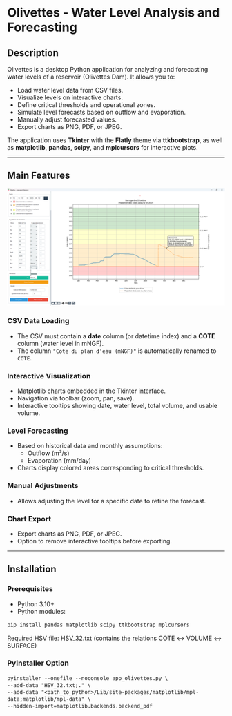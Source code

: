 # Olivettes - Water Level Analysis and Forecasting

## Description
Olivettes is a desktop Python application for analyzing and forecasting water levels of a reservoir (Olivettes Dam). It allows you to:

- Load water level data from CSV files.
- Visualize levels on interactive charts.
- Define critical thresholds and operational zones.
- Simulate level forecasts based on outflow and evaporation.
- Manually adjust forecasted values.
- Export charts as PNG, PDF, or JPEG.

The application uses **Tkinter** with the **Flatly** theme via **ttkbootstrap**, as well as **matplotlib**, **pandas**, **scipy**, and **mplcursors** for interactive plots.

---

## Main Features

![Olivettes Screenshot](Impr_ecr.png)

### CSV Data Loading
- The CSV must contain a **date** column (or datetime index) and a **COTE** column (water level in mNGF).  
- The column `"Cote du plan d'eau (mNGF)"` is automatically renamed to `COTE`.

### Interactive Visualization
- Matplotlib charts embedded in the Tkinter interface.
- Navigation via toolbar (zoom, pan, save).
- Interactive tooltips showing date, water level, total volume, and usable volume.

### Level Forecasting
- Based on historical data and monthly assumptions:
  - Outflow (m³/s)
  - Evaporation (mm/day)
- Charts display colored areas corresponding to critical thresholds.

### Manual Adjustments
- Allows adjusting the level for a specific date to refine the forecast.

### Chart Export
- Export charts as PNG, PDF, or JPEG.
- Option to remove interactive tooltips before exporting.

---

## Installation

### Prerequisites
- Python 3.10+
- Python modules:
```bash
pip install pandas matplotlib scipy ttkbootstrap mplcursors
```
Required HSV file: HSV_32.txt (contains the relations COTE ↔ VOLUME ↔ SURFACE)

### PyInstaller Option
```
pyinstaller --onefile --noconsole app_olivettes.py \
--add-data "HSV_32.txt;." \
--add-data "<path_to_python>/Lib/site-packages/matplotlib/mpl-data;matplotlib/mpl-data" \
--hidden-import=matplotlib.backends.backend_pdf
```


